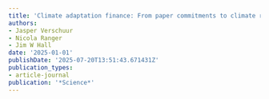 ```yaml
---
title: 'Climate adaptation finance: From paper commitments to climate risk reduction'
authors:
- Jasper Verschuur
- Nicola Ranger
- Jim W Hall
date: '2025-01-01'
publishDate: '2025-07-20T13:51:43.671431Z'
publication_types:
- article-journal
publication: '*Science*'
---
```

